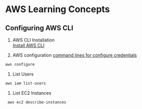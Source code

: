 # AWS Learning Concepts

## Configuring AWS CLI

1. AWS CLI Installation  
[Install AWS CLI](https://docs.aws.amazon.com/cli/v1/userguide/install-macos.html) 

1. AWS configuration
[command lines for configure credentials](https://docs.aws.amazon.com/cli/latest/userguide/cli-configure-quickstart.html)
```bash
aws configure
```

1. List Users
```bash
aws iam list-users
```

1. List EC2 Instances
```bash
 aws ec2 describe-instances
```




